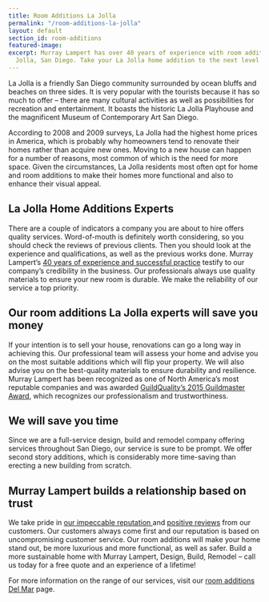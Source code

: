 ```yaml
---
title: Room Additions La Jolla
permalink: "/room-additions-la-jolla"
layout: default
section_id: room-additions
featured-image: 
excerpt: Murray Lampert has over 40 years of experience with room additions in La
  Jolla, San Diego. Take your La Jolla home addition to the next level with us.
---
```


La Jolla is a friendly San Diego community surrounded by ocean bluffs and beaches on three sides. It is very popular with the tourists because it has so much to offer – there are many cultural activities as well as possibilities for recreation and entertainment. It boasts the historic La Jolla Playhouse and the magnificent Museum of Contemporary Art San Diego.

According to 2008 and 2009 surveys, La Jolla had the highest home prices in America, which is probably why homeowners tend to renovate their homes rather than acquire new ones. Moving to a new house can happen for a number of reasons, most common of which is the need for more space. Given the circumstances, La Jolla residents most often opt for home and room additions to make their homes more functional and also to enhance their visual appeal.
<h2>La Jolla Home Additions Experts</h2>
There are a couple of indicators a company you are about to hire offers quality services. Word-of-mouth is definitely worth considering, so you should check the reviews of previous clients. Then you should look at the experience and qualifications, as well as the previous works done. Murray Lampert’s <a href="http://murraylampert.com/about-murray-lampert-design-build-remodel/">40 years of experience and successful practice</a> testify to our company’s credibility in the business. Our professionals always use quality materials to ensure your new room is durable. We make the reliability of our service a top priority.
<h2>Our room additions La Jolla experts will save you money</h2>
If your intention is to sell your house, renovations can go a long way in achieving this. Our professional team will assess your home and advise you on the most suitable additions which will flip your property. We will also advise you on the best-quality materials to ensure durability and resilience. Murray Lampert has been recognized as one of North America’s most reputable companies and was awarded <a href="http://murraylampert.com/murray-lampert-recognized-among-north-americas-best">GuildQuality’s 2015 Guildmaster Award</a>, which recognizes our professionalism and trustworthiness.
<h2>We will save you time</h2>
Since we are a full-service design, build and remodel company offering services throughout San Diego, our service is sure to be prompt. We offer second story additions, which is considerably more time-saving than erecting a new building from scratch.
<h2>Murray Lampert builds a relationship based on trust</h2>
We take pride in <a href="https://www.youtube.com/watch?v=RGn8ISNG-AY&amp;feature=youtu.be">our impeccable reputation </a>and <a href="http://murraylampert.com/reviews/">positive reviews</a> from our customers. Our customers always come first and our reputation is based on uncompromising customer service. Our room additions will make your home stand out, be more luxurious and more functional, as well as safer. Build a more sustainable home with Murray Lampert, Design, Build, Remodel – call us today for a free quote and an experience of a lifetime!

For more information on the range of our services, visit our <a href="http://murraylampert.com/room-additions-del-mar">room additions Del Mar</a> page.
